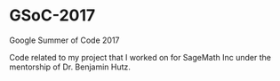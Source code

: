 # GSoC-2017
Google Summer of Code 2017

Code related to my project that I worked on for SageMath Inc under the mentorship of Dr. Benjamin Hutz.
